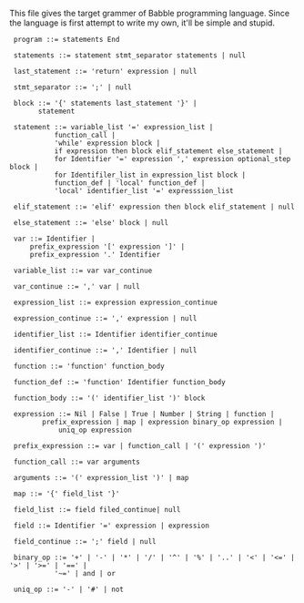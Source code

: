 This file gives the target grammer of Babble programming language. Since the language is first attempt to write my own, it'll be simple and stupid.

	 program ::= statements End

	 statements ::= statement stmt_separator statements | null

	 last_statement ::= 'return' expression | null

	 stmt_separator ::= ';' | null

	 block ::= '{' statements last_statement '}' |
		   statement

	 statement ::= variable_list '=' expression_list |
		       function_call |
		       'while' expression block |
		       if expression then block elif_statement else_statement |
		       for Identifier '=' expression ',' expression optional_step block |
		       for Identifiler_list in expression_list block |
		       function_def | 'local' function_def |
		       'local' identifier_list '=' expresssion_list

	 elif_statement ::= 'elif' expression then block elif_statement | null

	 else_statement ::= 'else' block | null

	 var ::= Identifier |
		 prefix_expression '[' expression ']' |
		 prefix_expression '.' Identifier

	 variable_list ::= var var_continue

	 var_continue ::= ',' var | null

	 expression_list ::= expression expression_continue

	 expression_continue ::= ',' expression | null

	 identifier_list ::= Identifier identifier_continue

	 identifier_continue ::= ',' Identifier | null

	 function ::= 'function' function_body

	 function_def ::= 'function' Identifier function_body

	 function_body ::= '(' identifier_list ')' block

	 expression ::= Nil | False | True | Number | String | function |
			prefix_expression | map | expression binary_op expression |
		        uniq_op expression

	 prefix_expression ::= var | function_call | '(' expression ')'

	 function_call ::= var arguments

	 arguments ::= '(' expression_list ')' | map

	 map ::= '{' field_list '}'

	 field_list ::= field filed_continue| null

	 field ::= Identifier '=' expression | expression

	 field_continue ::= ';' field | null

	 binary_op ::= '+' | '-' | '*' | '/' | '^' | '%' | '..' | '<' | '<=' | '>' | '>=' | '==' |
		       '~=' | and | or

	 uniq_op ::= '-' | '#' | not